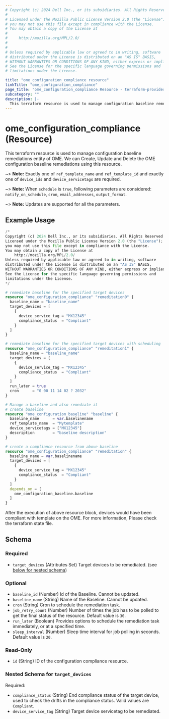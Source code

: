 ```yaml
---
# Copyright (c) 2024 Dell Inc., or its subsidiaries. All Rights Reserved.
# 
# Licensed under the Mozilla Public License Version 2.0 (the "License");
# you may not use this file except in compliance with the License.
# You may obtain a copy of the License at
# 
#     http://mozilla.org/MPL/2.0/
# 
# 
# Unless required by applicable law or agreed to in writing, software
# distributed under the License is distributed on an "AS IS" BASIS,
# WITHOUT WARRANTIES OR CONDITIONS OF ANY KIND, either express or implied.
# See the License for the specific language governing permissions and
# limitations under the License.

title: "ome_configuration_compliance resource"
linkTitle: "ome_configuration_compliance"
page_title: "ome_configuration_compliance Resource - terraform-provider-ome"
subcategory: ""
description: |-
  This terraform resource is used to manage configuration baseline remediations entity of OME. We can Create, Update and Delete the OME configuration baseline remediations using this resource.
---
```


# ome_configuration_compliance (Resource)

This terraform resource is used to manage configuration baseline remediations entity of OME. We can Create, Update and Delete the OME configuration baseline remediations using this resource.

~> **Note:** Exactly one of `ref_template_name` and `ref_template_id` and exactly one of `device_ids` and `device_servicetags` are required.

~> **Note:** When `schedule` is `true`, following parameters are considered: `notify_on_schedule`, `cron`, `email_addresses`, `output_format`.

~> **Note:** Updates are supported for all the parameters.

## Example Usage

```terraform
/*
Copyright (c) 2024 Dell Inc., or its subsidiaries. All Rights Reserved.
Licensed under the Mozilla Public License Version 2.0 (the "License");
you may not use this file except in compliance with the License.
You may obtain a copy of the License at
    http://mozilla.org/MPL/2.0/
Unless required by applicable law or agreed to in writing, software
distributed under the License is distributed on an "AS IS" BASIS,
WITHOUT WARRANTIES OR CONDITIONS OF ANY KIND, either express or implied.
See the License for the specific language governing permissions and
limitations under the License.
*/

# remediate baseline for the specified target devices 
resource "ome_configuration_compliance" "remeditation0" {
  baseline_name = "baseline_name"
  target_devices = [
    {
      device_service_tag = "MX12345"
      compliance_status  = "Compliant"
    }
  ]
}

# remediate baseline for the specified target devices with scheduling
resource "ome_configuration_compliance" "remeditation1" {
  baseline_name = "baseline_name"
  target_devices = [
    {
      device_service_tag = "MX12345"
      compliance_status  = "Compliant"
    }
  ]
  run_later = true
  cron      = "0 00 11 14 02 ? 2032"
}

# Manage a baseline and also remediate it
# create baseline 
resource "ome_configuration_baseline" "baseline" {
  baseline_name      = var.baselinename
  ref_template_name  = "Mytemplate"
  device_servicetags = ["MX12345"]
  description        = "baseline description"
}

# create a compliance resource from above baseline
resource "ome_configuration_compliance" "remeditation" {
  baseline_name = var.baselinename
  target_devices = [
    {
      device_service_tag = "MX12345"
      compliance_status  = "Compliant"
    }
  ]
  depends_on = [
    ome_configuration_baseline.baseline
  ]
}
```

After the execution of above resource block, devices would have been compliant with template on the OME. For more information, Please check the terraform state file.
<!-- schema generated by tfplugindocs -->
## Schema

### Required

- `target_devices` (Attributes Set) Target devices to be remediated. (see [below for nested schema](#nestedatt--target_devices))

### Optional

- `baseline_id` (Number) Id of the Baseline. Cannot be updated.
- `baseline_name` (String) Name of the Baseline. Cannot be updated.
- `cron` (String) Cron to schedule the remediation task.
- `job_retry_count` (Number) Number of times the job has to be polled to get the final status of the resource. Default value is `30`.
- `run_later` (Boolean) Provides options to schedule the remediation task immediately, or at a specified time.
- `sleep_interval` (Number) Sleep time interval for job polling in seconds. Default value is `20`.

### Read-Only

- `id` (String) ID of the configuration compliance resource.

<a id="nestedatt--target_devices"></a>
### Nested Schema for `target_devices`

Required:

- `compliance_status` (String) End compliance status of the target device, used to check the drifts in the compliance status. Valid values are `Compliant`.
- `device_service_tag` (String) Target device servicetag to be remediated.


